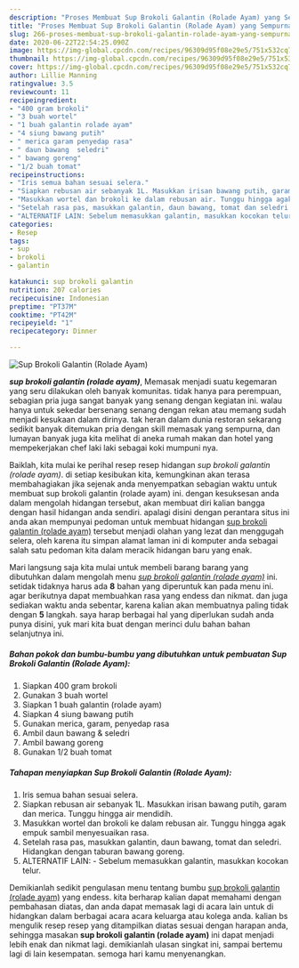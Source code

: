 ```yaml
---
description: "Proses Membuat Sup Brokoli Galantin (Rolade Ayam) yang Sempurna"
title: "Proses Membuat Sup Brokoli Galantin (Rolade Ayam) yang Sempurna"
slug: 266-proses-membuat-sup-brokoli-galantin-rolade-ayam-yang-sempurna
date: 2020-06-22T22:54:25.090Z
image: https://img-global.cpcdn.com/recipes/96309d95f08e29e5/751x532cq70/sup-brokoli-galantin-rolade-ayam-foto-resep-utama.jpg
thumbnail: https://img-global.cpcdn.com/recipes/96309d95f08e29e5/751x532cq70/sup-brokoli-galantin-rolade-ayam-foto-resep-utama.jpg
cover: https://img-global.cpcdn.com/recipes/96309d95f08e29e5/751x532cq70/sup-brokoli-galantin-rolade-ayam-foto-resep-utama.jpg
author: Lillie Manning
ratingvalue: 3.5
reviewcount: 11
recipeingredient:
- "400 gram brokoli"
- "3 buah wortel"
- "1 buah galantin rolade ayam"
- "4 siung bawang putih"
- " merica garam penyedap rasa"
- " daun bawang  seledri"
- " bawang goreng"
- "1/2 buah tomat"
recipeinstructions:
- "Iris semua bahan sesuai selera."
- "Siapkan rebusan air sebanyak 1L. Masukkan irisan bawang putih, garam dan merica. Tunggu hingga air mendidih."
- "Masukkan wortel dan brokoli ke dalam rebusan air. Tunggu hingga agak empuk sambil menyesuaikan rasa."
- "Setelah rasa pas, masukkan galantin, daun bawang, tomat dan seledri. Hidangkan dengan taburan bawang goreng."
- "ALTERNATIF LAIN: Sebelum memasukkan galantin, masukkan kocokan telur."
categories:
- Resep
tags:
- sup
- brokoli
- galantin

katakunci: sup brokoli galantin 
nutrition: 207 calories
recipecuisine: Indonesian
preptime: "PT37M"
cooktime: "PT42M"
recipeyield: "1"
recipecategory: Dinner

---
```



![Sup Brokoli Galantin (Rolade Ayam)](https://img-global.cpcdn.com/recipes/96309d95f08e29e5/751x532cq70/sup-brokoli-galantin-rolade-ayam-foto-resep-utama.jpg)

<b><i>sup brokoli galantin (rolade ayam)</i></b>, Memasak menjadi suatu kegemaran yang seru dilakukan oleh banyak komunitas. tidak hanya para perempuan, sebagian pria juga sangat banyak yang senang dengan kegiatan ini. walau hanya untuk sekedar bersenang senang dengan rekan atau memang sudah menjadi kesukaan dalam dirinya. tak heran dalam dunia restoran sekarang sedikit banyak ditemukan pria dengan skill memasak yang sempurna, dan lumayan banyak juga kita melihat di aneka rumah makan dan hotel yang mempekerjakan chef laki laki sebagai koki mumpuni nya.



Baiklah, kita mulai ke perihal resep resep hidangan <i>sup brokoli galantin (rolade ayam)</i>. di setiap kesibukan kita, kemungkinan akan terasa membahagiakan jika sejenak anda menyempatkan sebagian waktu untuk membuat sup brokoli galantin (rolade ayam) ini. dengan kesuksesan anda dalam mengolah hidangan tersebut, akan membuat diri kalian bangga dengan hasil hidangan anda sendiri. apalagi disini dengan perantara situs ini anda akan mempunyai pedoman untuk membuat hidangan <u>sup brokoli galantin (rolade ayam)</u> tersebut menjadi olahan yang lezat dan menggugah selera, oleh karena itu simpan alamat laman ini di komputer anda sebagai salah satu pedoman kita dalam meracik hidangan baru yang enak.


Mari langsung saja kita mulai untuk membeli barang barang yang dibutuhkan dalam mengolah menu <u><i>sup brokoli galantin (rolade ayam)</i></u> ini. setidak tidaknya harus ada <b>8</b> bahan yang diperuntuk kan pada menu ini. agar berikutnya dapat membuahkan rasa yang endess dan nikmat. dan juga sediakan waktu anda sebentar, karena kalian akan membuatnya paling tidak dengan <b>5</b> langkah. saya harap berbagai hal yang diperlukan sudah anda punya disini, yuk mari kita buat dengan merinci dulu bahan bahan selanjutnya ini.

<!--inarticleads1-->

##### Bahan pokok dan bumbu-bumbu yang dibutuhkan untuk pembuatan Sup Brokoli Galantin (Rolade Ayam):

1. Siapkan 400 gram brokoli
1. Gunakan 3 buah wortel
1. Siapkan 1 buah galantin (rolade ayam)
1. Siapkan 4 siung bawang putih
1. Gunakan  merica, garam, penyedap rasa
1. Ambil  daun bawang &amp; seledri
1. Ambil  bawang goreng
1. Gunakan 1/2 buah tomat




<!--inarticleads2-->

##### Tahapan menyiapkan Sup Brokoli Galantin (Rolade Ayam):

1. Iris semua bahan sesuai selera.
1. Siapkan rebusan air sebanyak 1L. Masukkan irisan bawang putih, garam dan merica. Tunggu hingga air mendidih.
1. Masukkan wortel dan brokoli ke dalam rebusan air. Tunggu hingga agak empuk sambil menyesuaikan rasa.
1. Setelah rasa pas, masukkan galantin, daun bawang, tomat dan seledri. Hidangkan dengan taburan bawang goreng.
1. ALTERNATIF LAIN: - Sebelum memasukkan galantin, masukkan kocokan telur.




Demikianlah sedikit pengulasan menu tentang bumbu <u>sup brokoli galantin (rolade ayam)</u> yang endess. kita berharap kalian dapat memahami dengan pembahasan diatas, dan anda dapat memasak lagi di acara lain untuk di hidangkan dalam berbagai acara acara keluarga atau kolega anda. kalian bs mengulik resep resep yang ditampilkan diatas sesuai dengan harapan anda, sehingga masakan <b>sup brokoli galantin (rolade ayam)</b> ini dapat menjadi lebih enak dan nikmat lagi. demikianlah ulasan singkat ini, sampai bertemu lagi di lain kesempatan. semoga hari kamu menyenangkan.
